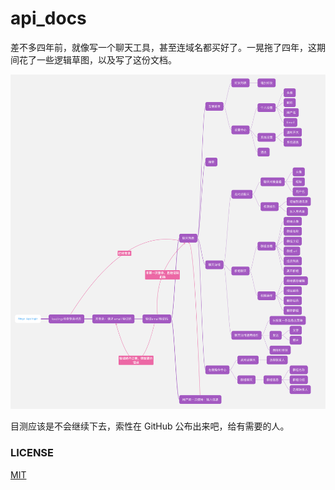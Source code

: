 # api_docs

差不多四年前，就像写一个聊天工具，甚至连域名都买好了。一晃拖了四年，这期间花了一些逻辑草图，以及写了这份文档。

![](/bingelogic.png)

目测应该是不会继续下去，索性在 GitHub 公布出来吧，给有需要的人。

### LICENSE

[MIT](LICENSE)
